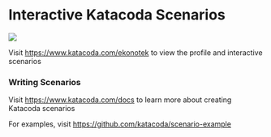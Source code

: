 # Interactive Katacoda Scenarios

[![](http://shields.katacoda.com/katacoda/ekonotek/count.svg)](https://www.katacoda.com/ekonotek "Get your profile on Katacoda.com")

Visit https://www.katacoda.com/ekonotek to view the profile and interactive scenarios

### Writing Scenarios
Visit https://www.katacoda.com/docs to learn more about creating Katacoda scenarios

For examples, visit https://github.com/katacoda/scenario-example
